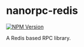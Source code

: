 # nanorpc-redis

[![NPM Version](https://img.shields.io/npm/v/nanorpc-redis)](https://www.npmjs.com/package/nanorpc-redis)

A Redis based RPC library.
